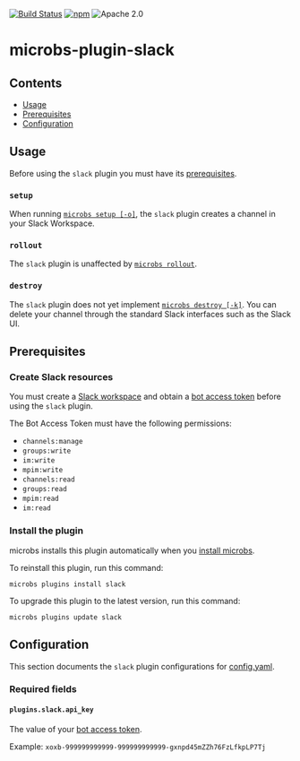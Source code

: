 [![Build Status](https://github.com/microbs-io/microbs-plugin-slack/workflows/Commit/badge.svg?branch=main)](https://github.com/microbs-io/microbs-plugin-slack/actions)
[![npm](https://img.shields.io/npm/v/@microbs.io/plugin-slack?color=%2300B5AD&label=Latest)](https://www.npmjs.com/package/@microbs.io/plugin-slack)
![Apache 2.0](https://img.shields.io/npm/l/@microbs.io/plugin-slack?color=%23f6f8fa)

# microbs-plugin-slack

## Contents

* [Usage](#usage)
* [Prerequisites](#prerequisites)
* [Configuration](#configuration)


## [](usage)Usage

Before using the `slack` plugin you must have its [prerequisites](#prerequisites).


### `setup`

When running [`microbs setup [-o]`](https://microbs.io/docs/usage/cli/#setup), the
`slack` plugin creates a channel in your Slack Workspace.

### `rollout`

The `slack` plugin is unaffected by [`microbs rollout`](https://microbs.io/docs/usage/cli#rollout).

### `destroy`

The `slack` plugin does not yet implement [`microbs destroy [-k]`](https://microbs.io/docs/usage/cli/#destroy).
You can delete your channel through the standard Slack interfaces such as the
Slack UI.


## [](prerequisites)Prerequisites


### Create Slack resources

You must create a [Slack workspace](https://slack.com/get-started#/create)
and obtain a [bot access token](https://api.slack.com/authentication/token-types#bot)
before using the `slack` plugin.

The Bot Access Token must have the following permissions:
- `channels:manage`
- `groups:write`
- `im:write`
- `mpim:write`
- `channels:read`
- `groups:read`
- `mpim:read`
- `im:read`

### Install the plugin

microbs installs this plugin automatically when you [install microbs](https://microbs.io/docs/overview/getting-started/).

To reinstall this plugin, run this command:

`microbs plugins install slack`

To upgrade this plugin to the latest version, run this command:

`microbs plugins update slack`


## [](configuration)Configuration

This section documents the `slack` plugin configurations for [config.yaml](https://microbs.io/docs/usage/configuration).

### Required fields

#### [](plugins.slack.bot_user_oauth_access_token)`plugins.slack.api_key`

The value of your [bot access token](https://api.slack.com/authentication/token-types#bot).

Example: `xoxb-999999999999-999999999999-gxnpd45mZZh76FzLfkpLP7Tj`
